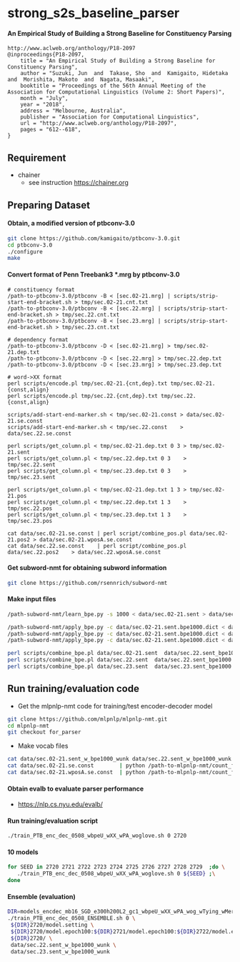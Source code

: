 # strong_s2s_baseline_parser
#### An Empirical Study of Building a Strong Baseline for Constituency Parsing

```
http://www.aclweb.org/anthology/P18-2097
@inproceedings{P18-2097,
    title = "An Empirical Study of Building a Strong Baseline for Constituency Parsing",
    author = "Suzuki, Jun  and  Takase, Sho  and  Kamigaito, Hidetaka  and  Morishita, Makoto  and  Nagata, Masaaki",
    booktitle = "Proceedings of the 56th Annual Meeting of the Association for Computational Linguistics (Volume 2: Short Papers)",
    month = "July",
    year = "2018",
    address = "Melbourne, Australia",
    publisher = "Association for Computational Linguistics",
    url = "http://www.aclweb.org/anthology/P18-2097",
    pages = "612--618",
}
```

## Requirement
* chainer
  * see instruction https://chainer.org


## Preparing Dataset
#### Obtain, a modified version of ptbconv-3.0
```bash
git clone https://github.com/kamigaito/ptbconv-3.0.git
cd ptbconv-3.0
./configure
make
```

#### Convert format of Penn Treebank3 *.mrg by ptbconv-3.0
```
# constituency format
/path-to-ptbconv-3.0/ptbconv -B < [sec.02-21.mrg] | scripts/strip-start-end-bracket.sh > tmp/sec.02-21.cnt.txt
/path-to-ptbconv-3.0/ptbconv -B < [sec.22.mrg] | scripts/strip-start-end-bracket.sh > tmp/sec.22.cnt.txt
/path-to-ptbconv-3.0/ptbconv -B < [sec.23.mrg] | scripts/strip-start-end-bracket.sh > tmp/sec.23.cnt.txt

# dependency format
/path-to-ptbconv-3.0/ptbconv -D < [sec.02-21.mrg] > tmp/sec.02-21.dep.txt
/path-to-ptbconv-3.0/ptbconv -D < [sec.22.mrg] > tmp/sec.22.dep.txt
/path-to-ptbconv-3.0/ptbconv -D < [sec.23.mrg] > tmp/sec.23.dep.txt

# word->XX format
perl scripts/encode.pl tmp/sec.02-21.{cnt,dep}.txt tmp/sec.02-21.{const,align}
perl scripts/encode.pl tmp/sec.22.{cnt,dep}.txt tmp/sec.22.{const,align}

scripts/add-start-end-marker.sh < tmp/sec.02-21.const > data/sec.02-21.se.const
scripts/add-start-end-marker.sh < tmp/sec.22.const    > data/sec.22.se.const

perl scripts/get_column.pl < tmp/sec.02-21.dep.txt 0 3 > tmp/sec.02-21.sent
perl scripts/get_column.pl < tmp/sec.22.dep.txt 0 3    > tmp/sec.22.sent
perl scripts/get_column.pl < tmp/sec.23.dep.txt 0 3    > tmp/sec.23.sent

perl scripts/get_column.pl < tmp/sec.02-21.dep.txt 1 3 > tmp/sec.02-21.pos
perl scripts/get_column.pl < tmp/sec.22.dep.txt 1 3    > tmp/sec.22.pos
perl scripts/get_column.pl < tmp/sec.23.dep.txt 1 3    > tmp/sec.23.pos

cat data/sec.02-21.se.const | perl script/combine_pos.pl data/sec.02-21.pos2 > data/sec.02-21.wposA.se.const
cat data/sec.22.se.const    | perl script/combine_pos.pl data/sec.22.pos2    > data/sec.22.wposA.se.const

```

#### Get subword-nmt for obtaining subword information
```bash
git clone https://github.com/rsennrich/subword-nmt
```

#### Make input files
```bash
/path-subword-nmt/learn_bpe.py -s 1000 < data/sec.02-21.sent > data/sec.02-21.sent.bpe1000.dict

/path-subword-nmt/apply_bpe.py -c data/sec.02-21.sent.bpe1000.dict < data/sec.02-21.sent > data/sec.02-21.sent.bpe1000
/path-subword-nmt/apply_bpe.py -c data/sec.02-21.sent.bpe1000.dict < data/sec.22.sent    > data/sec.22.sent.bpe1000
/path-subword-nmt/apply_bpe.py -c data/sec.02-21.sent.bpe1000.dict < data/sec.23.sent    > data/sec.23.sent.bpe1000

perl scripts/combine_bpe.pl data/sec.02-21.sent  data/sec.22.sent_bpe1000 > data/sec.02-21.sent_w_bpe1000_wunk
perl scripts/combine_bpe.pl data/sec.22.sent  data/sec.22.sent_bpe1000 > data/sec.22.sent_w_bpe1000_wunk
perl scripts/combine_bpe.pl data/sec.23.sent  data/sec.23.sent_bpe1000 > data/sec.23.sent_w_bpe1000_wunk
```

## Run training/evaluation code
* Get the mlpnlp-nmt code for training/test encoder-decoder model
```bash
git clone https://github.com/mlpnlp/mlpnlp-nmt.git
cd mlpnlp-nmt
git checkout for_parser
```

* Make vocab files
```bash
cat data/sec.02-21.sent_w_bpe1000_wunk data/sec.22.sent_w_bpe1000_wunk data/sec.23.sent_w_bpe1000_wunk  | perl -pe 's/\|\|\|/ /g' | python /path-to-mlpnlp-nmt/count_freq.py 0 |grep -v "<unk>" > data/all.sent_w_bpe1000.vocab
cat data/sec.02-21.se.const        | python /path-to-mlpnlp-nmt/count_freq.py 0  > data/sec.02-21.se.const.vocab
cat data/sec.02-21.wposA.se.const  | python /path-to-mlpnlp-nmt/count_freq.py 0  > data/sec.02-21.wposA.se.const.vocab

```

#### Obtain evalb to evaluate parser performance
  * https://nlp.cs.nyu.edu/evalb/

#### Run training/evaluation script
```bash
./train_PTB_enc_dec_0508_wbpeU_wXX_wPA_woglove.sh 0 2720
```

#### 10 models
```bash
for SEED in 2720 2721 2722 2723 2724 2725 2726 2727 2728 2729  ;do \
   ./train_PTB_enc_dec_0508_wbpeU_wXX_wPA_woglove.sh 0 ${SEED} ;\
done
```

#### Ensemble (evaluation)
```bash
DIR=models_encdec_mb16_SGD_e300h200L2_gc1_wbpeU_wXX_wPA_wog_wTying_wMergeFWBW_rs ; \
./train_PTB_enc_dec_0508_ENSEMBLE.sh 0 \
 ${DIR}2720/model.setting \
 ${DIR}2720/model.epoch100:${DIR}2721/model.epoch100:${DIR}2722/model.epoch100:${DIR}2723/model.epoch100:${DIR}2724/model.epoch100:${DIR}2725/model.epoch100:${DIR}2726/model.epoch100:${DIR}2727/model.epoch100 \
 ${DIR}2720/ \
 data/sec.22.sent_w_bpe1000_wunk \
 data/sec.23.sent_w_bpe1000_wunk
```

